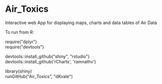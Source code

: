 Air_Toxics
==========

Interactive web App for displaying maps, charts and data tables of Air Data

To run from R:

require("dplyr")</br>
require("devtools")</br>

devtools::install_github("shiny", "rstudio")</br>
devtools::install_github('rCharts', 'ramnathv')</br>

library(shiny)</br>
runGitHub("Air_Toxics", "dKvale")

